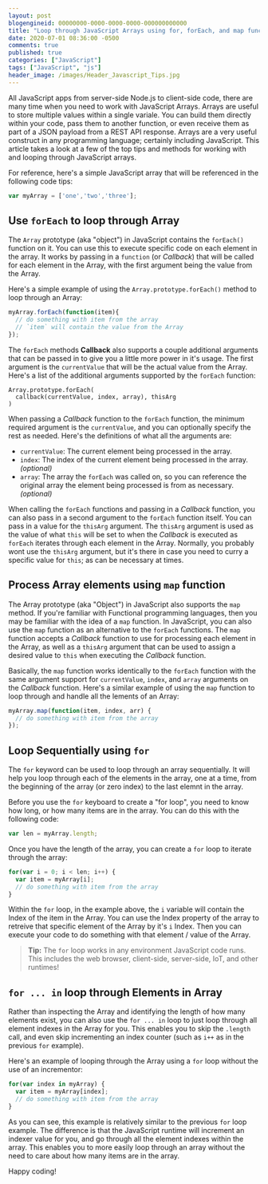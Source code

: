 ```yaml
---
layout: post
blogengineid: 00000000-0000-0000-0000-000000000000
title: "Loop through JavaScript Arrays using for, forEach, and map functions"
date: 2020-07-01 08:36:00 -0500
comments: true
published: true
categories: ["JavaScript"]
tags: ["JavaScript", "js"]
header_image: /images/Header_Javascript_Tips.jpg
---
```


All JavaScript apps from server-side Node.js to client-side code, there are many time when you need to work with JavaScript Arrays. Arrays are useful to store multiple values within a single variale. You can build them directly within your code, pass them to another function, or even receive them as part of a JSON payload from a REST API response. Arrays are a very useful construct in any programming language; certainly including JavaScript. This article takes a look at a few of the top tips and methods for working with and looping through JavaScript arrays.

For reference, here's a simple JavaScript array that will be referenced in the following code tips:

```js
var myArray = ['one','two','three'];
```

## Use `forEach` to loop through Array

The `Array` prototype (aka "object") in JavaScript contains the `forEach()` function on it. You can use this to execute specific code on each element in the array. It works by passing in a `function` (or _Callback_) that will be called for each element in the Array, with the first argument being the value from the Array.

Here's a simple example of using the `Array.prototype.forEach()` method to loop through an Array:

```js
myArray.forEach(function(item){
  // do something with item from the array
  // `item` will contain the value from the Array
});
```

The `forEach` methods **Callback** also supports a couple additional arguments that can be passed in to give you a little more power in it's usage. The first argument is the `currentValue` that will be the actual value from the Array. Here's a list of the additional arguments supported by the `forEach` function:

```
Array.prototype.forEach(
  callback(currentValue, index, array), thisArg
)
```

When passing a _Callback_ function to the `forEach` function, the minimum required argument is the `currentValue`, and you can optionally specify the rest as needed. Here's the definitions of what all the arguments are:

- `currentValue`: The current element being processed in the array.
- `index`: The index of the current element being processed in the array. _(optional)_
- `array`: The array the `forEach` was called on, so you can reference the original array the element being processed is from as necessary. _(optional)_

When calling the `forEach` functions and passing in a _Callback_ function, you can also pass in a second argument to the `forEach` function itself. You can pass in a value for the `thisArg` argument. The `thisArg` argument is used as the value of what `this` will be set to when the _Callback_ is executed as `forEach` iterates through each element in the Array. Normally, you probably wont use the `thisArg` argument, but it's there in case you need to curry a specific value for `this`; as can be necessary at times.

<!-- ad -->

## Process Array elements using `map` function

The Array prototype (aka "Object") in JavaScript also supports the `map` method. If you're familiar with Functional programming languages, then you may be familiar with the idea of a `map` function. In JavaScript, you can also use the `map` function as an alternative to the `forEach` functions. The `map` function accepts a _Callback_ function to use for processing each element in the Array, as well as a `thisArg` argument that can be used to assign a desired value to `this` when executing the _Callback_ function.

Basically, the `map` function works identically to the `forEach` function with the same argument support for `currentValue`, `index`, and `array` arguments on the _Callback_ function. Here's a similar example of using the `map` function to loop through and handle all the lements of an Array:

```js
myArray.map(function(item, index, arr) {
  // do something with item from the array
});
```

## Loop Sequentially using `for`

The `for` keyword can be used to loop through an array sequentially. It will help you loop through each of the elements in the array, one at a time, from the beginning of the array (or zero index) to the last elemnt in the array.

Before you use the `for` keyboard to create a "for loop", you need to know how long, or how many items are in the array. You can do this with the following code:

```js
var len = myArray.length;
```

Once you have the length of the array, you can create a `for` loop to iterate through the array:

```js
for(var i = 0; i < len; i++) {
  var item = myArray[i];
  // do something with item from the array
}
```

Within the `for` loop, in the example above, the `i` variable will contain the Index of the item in the Array. You can use the Index property of the array to retreive that specific element of the Array by it's `i` Index. Then you can execute your code to do something with that element / value of the Array.

> **Tip:** The `for` loop works in any environment JavaScript code runs. This includes the web browser, client-side, server-side, IoT, and other runtimes!


## `for ... in` loop through Elements in Array

Rather than inspecting the Array and identifying the length of how many elements exist, you can also use the `for ... in` loop to just loop through all element indexes in the Array for you. This enables you to skip the `.length` call, and even skip incrementing an index counter (such as `i++` as in the previous `for` example).

Here's an example of looping through the Array using a `for` loop without the use of an incrementor:

```js
for(var index in myArray) {
  var item = myArray[index];
  // do something with item from the array
}
```

As you can see, this example is relatively similar to the previous `for` loop example. The difference is that the JavaScript runtime will increment an indexer value for you, and go through all the element indexes within the array. This enables you to more easily loop through an array without the need to care about how many items are in the array.

Happy coding!